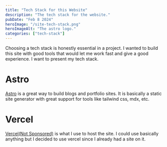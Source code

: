 ```yaml
---
title: "Tech Stack for this Website"
description: "The tech stack for the website."
pubDate: "Feb 8 2024"
heroImage: "/site-tech-stack.png"
heroImageAlt: "The astro logo."
categories: ["tech-stack"]
---
```


Choosing a tech stack is honestly essential in a project. I wanted to build this site with good tools that would let me work fast and give a good experience. I want to present my tech stack.

# Astro

[Astro](https://astro.build/) is a great way to build blogs and portfolio sites. It is basically a static site generator with great support for tools like tailwind css, mdx, etc.

# Vercel

[Vercel(Not Sponsored)](https://vercel.com) is what I use to host the site. I could use basically anything but I decided to use vercel since I already had a site on it.
